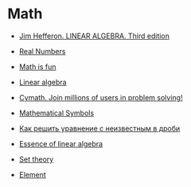 ﻿# Math

- [Jim Hefferon. LINEAR ALGEBRA. Third edition](http://joshua.smcvt.edu/linearalgebra/book.pdf)
- [Real Numbers](https://www.mathsisfun.com/numbers/real-numbers.html)
- [Math is fun](https://www.mathsisfun.com/)
- [Linear algebra](https://www.khanacademy.org/math/linear-algebra)
- [Cymath. Join millions of users in problem solving!](https://www.cymath.com/)
- [Mathematical Symbols](https://www.rapidtables.com/math/symbols/Basic_Math_Symbols.html)
- [Как решить уравнение с неизвестным в дроби](http://math-prosto.ru/?page=pages/linear_equations/solve_equation_unknown_in_fraction.php)
- [Essence of linear algebra](https://www.youtube.com/playlist?list=PLZHQObOWTQDPD3MizzM2xVFitgF8hE_ab)

- [Set theory](https://en.wikipedia.org/wiki/Set_theory)
- [Element](https://en.wikipedia.org/wiki/Element_(mathematics))